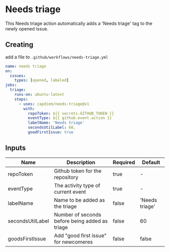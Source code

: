 # Needs triage

This Needs triage action automatically adds a 'Needs triage' tag to the newly opened issue.

## Creating

add a file to `.github/workflows/needs-triage.yml`

```yml
name: needs triage
on:
  issues:
    types: [opened, labeled]
jobs:
  triage:
    runs-on: ubuntu-latest
    steps:
      - uses: capdiem/needs-triage@v1
        with:
          repoToken: ${{ secrets.GITHUB_TOKEN }}
          eventType: ${{ github.event.action }}
          labelName: 'Needs triage'
          secondsUtilLabel: 60,
          goodFirstIssue: true
```

## Inputs

| Name             | Description                                    | Required | Default        |
| ---------------- | ---------------------------------------------- | -------- | -------------- |
| repoToken        | Github token for the repository                | true     | -              |
| eventType        | The activity type of current event             | true     | -              |
| labelName        | Name to be added as the triage                 | false    | 'Needs triage' |
| secondsUtilLabel | Number of seconds before being added as triage | false    | 60             |
| goodsFirstIssue  | Add "good first issue" for newcomeres          | false    | false          |
